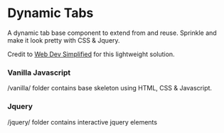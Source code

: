# Dynamic Tabs

A dynamic tab base component to extend from and reuse. Sprinkle and make it look pretty with CSS & Jquery.

Credit to [Web Dev Simplified](youtube.com/watch?v=5L6h_MrNvsk) for this lightweight solution.

### Vanilla Javascript
/vanilla/ folder contains base skeleton using HTML, CSS & Javascript.

### Jquery
/jquery/ folder contains interactive jquery elements

